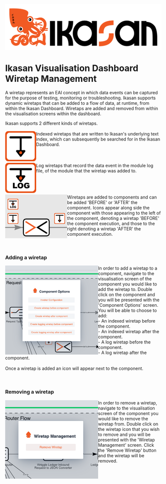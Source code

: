 ![IKASAN](../../developer/docs/quickstart-images/Ikasan-title-transparent.png)

# Ikasan Visualisation Dashboard Wiretap Management

A wiretap represents an EAI concept in which data events can be captured for the purpose of testing, monitoring or troubleshooting. Ikasan 
supports dynamic wiretaps that can be added to a flow of data, at runtime, from within the Ikasan Dashboard. Wiretaps are added and removed 
from within the visualisation screens within the dashboard.
 
Ikasan supports 2 different kinds of wiretaps. 
<br/>
<br/>
<img src="../../developer/docs/quickstart-images/wiretap.png" width="100px" align="left"> Indexed wiretaps that are written to Ikasan's underlying text index, which can subsequently be searched for in the Ikasan Dashboard.
<br/>
<br/> 
<br/>
<br/>
<img src="../../developer/docs/quickstart-images/log-wiretap.png" width="100px" align="left">Log wiretaps that record the data event in the module log file, of the module that the wiretap was added to.
<br/>
<br/>
<br/>
<br/>
<br/>
<img src="../../developer/docs/quickstart-images/wiretap-icons.png" width="200px" align="left">Wiretaps are added to components and can be added 'BEFORE' or 'AFTER' the component. Icons appear along side the component with those
appearing to the left of the component, denoting a wiretap 'BEFORE' the component execution, and those to the right denoting a wiretap 'AFTER' the component execution. 
<br/>
<br/>
<br/>

### Adding a wiretap
<img src="../../developer/docs/quickstart-images/component-options.png" width="300px" align="left">In order to add a wiretap to a component, navigate to the visualisation screen of the component you would like to add the wiretap to. Double click on the component and you will be presented with the 'Component Options' screen. You will be able to choose to add: 
<br/>- An indexed wiretap before the component.
<br/>- An indexed wiretap after the component.
<br/>- A log wiretap before the component.
<br/>- A log wiretap after the component.
<br/><br/>Once a wiretap is added an icon will appear next to the component.
<br/><br/><br/>
### Removing a wiretap
<img src="../../developer/docs/quickstart-images/wiretap-management.png" width="300px" align="left"> In order to remove a wiretap, navigate to the visualisation screen of the component you would like to remove the wiretap from. Double click on the wiretap icon that you wish to remove and you will be presented with the 'Wiretap Management' screen. Click the 'Remove Wiretap' button and the wiretap will be removed.


